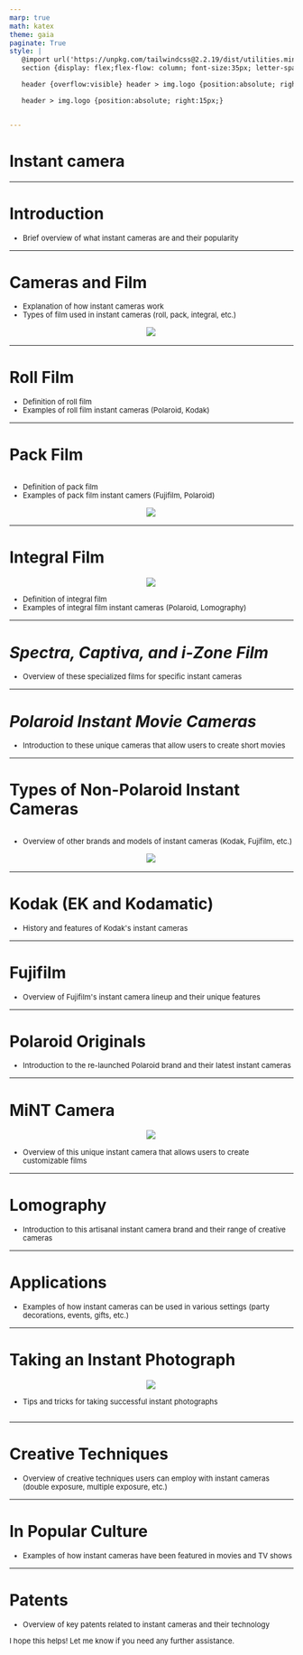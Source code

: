 ```yaml
---
marp: true
math: katex
theme: gaia
paginate: True
style: |
   @import url('https://unpkg.com/tailwindcss@2.2.19/dist/utilities.min.css');
   section {display: flex;flex-flow: column; font-size:35px; letter-spacing:1.4px;}

   header {overflow:visible} header > img.logo {position:absolute; right:15px;}

   header > img.logo {position:absolute; right:15px;}


---
```

<!-- backgroundImage: url('backgrounds/aaabstract (5).png') -->
<!-- _class: lead -->

 # Instant camera

---
<style scoped>p,li {font-size:0.96em}</style>

 # Introduction
- Brief overview of what instant cameras are and their popularity


---
<style scoped>p,li {font-size:0.88em}</style>

 # Cameras and Film
- Explanation of how instant cameras work
- Types of film used in instant cameras (roll, pack, integral, etc.)
<div style="display: flex; flex: 1 1 auto; flex-flow: row; min-height: 0"><div style="display: flex; flex: 1 1 auto; justify-content: center;min-height:0;min-width:0; margin-bottom:0.1em;;margin-right:0.15em">
<img style='object-fit: contain; max-height:100%; max-width:100%; background-color: rgba(0,0,0,0);' src='https://upload.wikimedia.org/wikipedia/commons/thumb/1/12/Coll._Marc%C3%A8_CL_-_Polaroid_land_camera_Mod_95_1948.jpg/220px-Coll._Marc%C3%A8_CL_-_Polaroid_land_camera_Mod_95_1948.jpg'/>
</div>
</div>


---
<style scoped>p,li {font-size:0.92em}</style>

 # Roll Film
- Definition of roll film
- Examples of roll film instant cameras (Polaroid, Kodak)


---
<style scoped>p,li {font-size:0.88em}</style>

 # **Pack Film**
<div style='flex:1 1 auto; min-height:0;' class="grid grid-cols-8 gap-4">
<div style='display:flex; flex-flow:column; min-height:0;' class="col-span-4">

- Definition of pack film
- Examples of pack film instant camers (Fujifilm, Polaroid)
</div>

<div style='display:flex; flex-flow:column; min-height:0;' class="col-span-4">

<div style="display: flex; flex: 1 1 auto; flex-flow: row; min-height: 0"><div style="display: flex; flex: 1 1 auto; justify-content: center;min-height:0;min-width:0; margin-bottom:0.1em;;margin-right:0.15em">
<img style='object-fit: contain; max-height:100%; max-width:100%; background-color: rgba(0,0,0,0);' src='https://upload.wikimedia.org/wikipedia/commons/thumb/5/58/Polaroid_Automatic_350_instant_camera.jpg/220px-Polaroid_Automatic_350_instant_camera.jpg'/>
</div>
</div>

</div>

</div>


---
<style scoped>p,li {font-size:0.88em}</style>

 # Integral Film
<div style="display: flex; flex: 1 1 auto; flex-flow: row; min-height: 0"><div style="display: flex; flex: 1 1 auto; justify-content: center;min-height:0;min-width:0; margin-bottom:0.1em;;margin-right:0.15em">
<img style='object-fit: contain; max-height:100%; max-width:100%; background-color: rgba(0,0,0,0);' src='https://upload.wikimedia.org/wikipedia/commons/thumb/6/6d/Polaroid_635_super_color_instand_camera.jpg/220px-Polaroid_635_super_color_instand_camera.jpg'/>
</div>
</div>

- Definition of integral film
- Examples of integral film instant cameras (Polaroid, Lomography)

---
<style scoped>p,li {font-size:0.96em}</style>

 # _Spectra, Captiva, and i-Zone Film_

- Overview of these specialized films for specific instant cameras

---
<style scoped>p,li {font-size:0.96em}</style>

 # _Polaroid Instant Movie Cameras_

- Introduction to these unique cameras that allow users to create short movies

---
<style scoped>p,li {font-size:0.92em}</style>

 # **Types of Non-Polaroid Instant Cameras**
<div style='flex:1 1 auto; min-height:0;' class="grid grid-cols-8 gap-4">
<div style='display:flex; flex-flow:column; min-height:0;' class="col-span-4">

- Overview of other brands and models of instant cameras (Kodak, Fujifilm, etc.)
</div>

<div style='display:flex; flex-flow:column; min-height:0;' class="col-span-4">

<div style="display: flex; flex: 1 1 auto; flex-flow: row; min-height: 0"><div style="display: flex; flex: 1 1 auto; justify-content: center;min-height:0;min-width:0; margin-bottom:0.1em;;margin-right:0.15em">
<img style='object-fit: contain; max-height:100%; max-width:100%; background-color: rgba(0,0,0,0);' src='https://upload.wikimedia.org/wikipedia/commons/thumb/9/93/0484_Fuji_FP-14_%287159464264%29.jpg/220px-0484_Fuji_FP-14_%287159464264%29.jpg'/>
</div>
</div>

</div>

</div>


---
<style scoped>p,li {font-size:0.96em}</style>

 # Kodak (EK and Kodamatic)
- History and features of Kodak's instant cameras


---
<style scoped>p,li {font-size:0.96em}</style>

 # Fujifilm
- Overview of Fujifilm's instant camera lineup and their unique features


---
<style scoped>p,li {font-size:0.96em}</style>

 # Polaroid Originals

- Introduction to the re-launched Polaroid brand and their latest instant cameras

---
<style scoped>p,li {font-size:0.92em}</style>

 # MiNT Camera
<div style="display: flex; flex: 1 1 auto; flex-flow: row; min-height: 0"><div style="display: flex; flex: 1 1 auto; justify-content: center;min-height:0;min-width:0; margin-bottom:0.1em;;margin-right:0.15em">
<img style='object-fit: contain; max-height:100%; max-width:100%; background-color: rgba(0,0,0,0);' src='https://upload.wikimedia.org/wikipedia/commons/thumb/8/80/Shop_instantflex-tl70_b1%28c%29.jpg/220px-Shop_instantflex-tl70_b1%28c%29.jpg'/>
</div>
</div>

- Overview of this unique instant camera that allows users to create customizable films

---
<style scoped>p,li {font-size:0.96em}</style>

 # **Lomography**

- Introduction to this artisanal instant camera brand and their range of creative cameras

---
<style scoped>p,li {font-size:0.96em}</style>

 # **Applications**
- Examples of how instant cameras can be used in various settings (party decorations, events, gifts, etc.)


---
<style scoped>p,li {font-size:0.92em}</style>

 # Taking an Instant Photograph
<div style='flex:1 1 auto; min-height:0;' class="grid grid-cols-8 gap-4">
<div style='display:flex; flex-flow:column; min-height:0;' class="col-span-4">

<div style="display: flex; flex: 1 1 auto; flex-flow: row; min-height: 0"><div style="display: flex; flex: 1 1 auto; justify-content: center;min-height:0;min-width:0; margin-bottom:0.1em;;margin-right:0.15em">
<img style='object-fit: contain; max-height:100%; max-width:100%; background-color: rgba(0,0,0,0);' src='https://upload.wikimedia.org/wikipedia/commons/thumb/6/60/Polaroids_%282858386377%29.jpg/220px-Polaroids_%282858386377%29.jpg'/>
</div>
</div>

</div>

<div style='display:flex; flex-flow:column; min-height:0;' class="col-span-4">

- Tips and tricks for taking successful instant photographs
</div>

</div>


---
<style scoped>p,li {font-size:0.96em}</style>

 # Creative Techniques
- Overview of creative techniques users can employ with instant cameras (double exposure, multiple exposure, etc.)


---
<style scoped>p,li {font-size:0.96em}</style>

 # In Popular Culture
- Examples of how instant cameras have been featured in movies and TV shows


---
<style scoped>p,li {font-size:0.92em}</style>

 # Patents
- Overview of key patents related to instant cameras and their technology

I hope this helps! Let me know if you need any further assistance.
